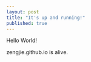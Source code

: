 ```yaml
---
layout: post
title: "It's up and running!"
published: true
---
```


Hello World!

zengjie.github.io is alive.